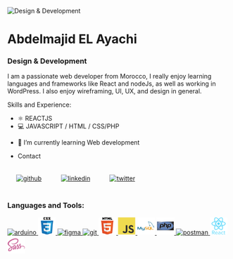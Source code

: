 
![Design & Development]('/Bleu%20et%20Blanc%20Architecte%20LinkedIn%20Banni%C3%A8re.png')

#  Abdelmajid EL Ayachi


### Design & Development

I am a passionate web developer from Morocco, I really enjoy learning languages and frameworks like React and nodeJs, as well as working in WordPress. I also enjoy wireframing, UI, UX, and design in general.

Skills and Experience: 
* ⚛️ REACTJS 
* 💻 JAVASCRIPT / HTML / CSS/PHP

- 🌱 I’m currently learning Web development 

- Contact

[<img src='https://cdn.jsdelivr.net/npm/simple-icons@3.0.1/icons/github.svg' style='margin: 20px' alt='github' height='40'>](https://github.com/EL-Ayachi-Abdelmajid)            [<img src='https://cdn.jsdelivr.net/npm/simple-icons@3.0.1/icons/linkedin.svg' style='margin: 20px' alt='linkedin' height='40'>](https://www.linkedin.com/in/abdelmajid-el-ayachi/)                   [<img src='https://cdn.jsdelivr.net/npm/simple-icons@3.0.1/icons/twitter.svg' style='margin: 20px' alt='twitter' height='40'>](https://twitter.com/abdelmajidelay1)  


<h3 align="left">Languages and Tools:</h3>

<p align="left"> <a href="https://www.arduino.cc/" target="_blank" rel="noreferrer"> <img src="https://cdn.worldvectorlogo.com/logos/arduino-1.svg" alt="arduino" width="40" height="40"/> </a> <a href="https://www.w3schools.com/css/" target="_blank" rel="noreferrer"> <img src="https://raw.githubusercontent.com/devicons/devicon/master/icons/css3/css3-original-wordmark.svg" alt="css3" width="40" height="40"/> </a> <a href="https://www.figma.com/" target="_blank" rel="noreferrer"> <img src="https://www.vectorlogo.zone/logos/figma/figma-icon.svg" alt="figma" width="40" height="40"/> </a> <a href="https://git-scm.com/" target="_blank" rel="noreferrer"> <img src="https://www.vectorlogo.zone/logos/git-scm/git-scm-icon.svg" alt="git" width="40" height="40"/> </a> <a href="https://www.w3.org/html/" target="_blank" rel="noreferrer"> <img src="https://raw.githubusercontent.com/devicons/devicon/master/icons/html5/html5-original-wordmark.svg" alt="html5" width="40" height="40"/> </a> <a href="https://developer.mozilla.org/en-US/docs/Web/JavaScript" target="_blank" rel="noreferrer"> <img src="https://raw.githubusercontent.com/devicons/devicon/master/icons/javascript/javascript-original.svg" alt="javascript" width="40" height="40"/> </a> <a href="https://www.mysql.com/" target="_blank" rel="noreferrer"> <img src="https://raw.githubusercontent.com/devicons/devicon/master/icons/mysql/mysql-original-wordmark.svg" alt="mysql" width="40" height="40"/> </a> <a href="https://www.php.net" target="_blank" rel="noreferrer"> <img src="https://raw.githubusercontent.com/devicons/devicon/master/icons/php/php-original.svg" alt="php" width="40" height="40"/> </a> <a href="https://postman.com" target="_blank" rel="noreferrer"> <img src="https://www.vectorlogo.zone/logos/getpostman/getpostman-icon.svg" alt="postman" width="40" height="40"/> </a> <a href="https://reactjs.org/" target="_blank" rel="noreferrer"> <img src="https://raw.githubusercontent.com/devicons/devicon/master/icons/react/react-original-wordmark.svg" alt="react" width="40" height="40"/> </a> <a href="https://sass-lang.com" target="_blank" rel="noreferrer"> <img src="https://raw.githubusercontent.com/devicons/devicon/master/icons/sass/sass-original.svg" alt="sass" width="40" height="40"/> </a> </p>
